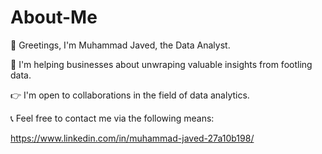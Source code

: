 # About-Me

💖 Greetings, I'm Muhammad Javed, the Data Analyst.

🚗 I'm helping businesses about unwraping valuable insights from footling data.

👉 I'm open to collaborations in the field of data analytics.

📞 Feel free to contact me via the following means:

https://www.linkedin.com/in/muhammad-javed-27a10b198/
